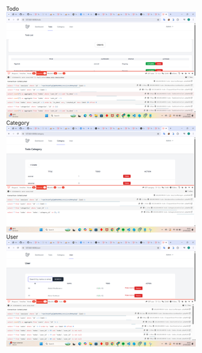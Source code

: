 Todo
![alt text](screenshoot/tugas9/Todo.png)
Category
![alt text](screenshoot/tugas9/Category.png)
User
![alt text](screenshoot/tugas9/User.png)